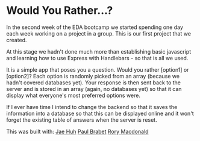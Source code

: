 # Would You Rather...?

In the second week of the EDA bootcamp we started spending one day each week working on a project in a group.  This is our first project that we created.

At this stage we hadn't done much more than establishing basic javascript and learning how to use Express with Handlebars - so that is all we used.

It is a simple app that poses you a question.  Would you rather [option1] or [option2]?  Each option is randomly picked from an array (because we hadn't covered databases yet).  Your response is then sent back to the server and is stored in an array (again, no databases yet) so that it can display what everyone's most preferred options were.

If I ever have time I intend to change the backend so that it saves the information into a database so that this can be displayed online and it won't forget the existing table of answers when the server is reset.

This was built with:
[Jae Huh](https://github.com/Jae-Huh)
[Paul Brabet](https://github.com/paul-brabet)
[Rory Macdonald](https://github.com/rory-macdonald)
